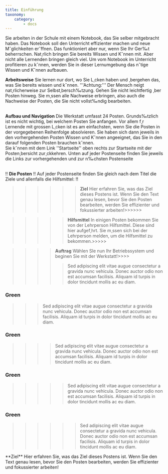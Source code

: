 ```yaml
---
title: Einführung
taxonomy:
    category:
        - docs
---
```


Sie arbeiten in der Schule mit einem Notebook, das Sie selber mitgebracht haben. Das Notebook soll den Unterricht effizienter machen und neue Mˆglichkeiten erˆffnen. Das funktioniert aber nur, wenn Sie Ihr Ger‰t beherrschen. Nat¸rlich bringen Sie bereits Wissen und Kˆnnen mit. Aber nicht alle Lernenden bringen gleich viel. Um vom Notebook im Unterricht profitieren zu kˆnnen, werden Sie in dieser Lernumgebung das nˆtige Wissen und Kˆnnen aufbauen. 

**Arbeitsweise**
Sie lernen nur dort, wo Sie L¸cken haben und ¸bergehen das, was Sie bereits wissen und kˆnnen. '''Achtung:''' Der Mensch neigt nat¸rlicherweise zur Selbst¸bersch‰tzung. Gehen Sie nicht leichtfertig ¸ber Posten hinweg. Sie m¸ssen alle Nachweise erbringen, also auch die Nachweise der Posten, die Sie nicht vollst‰ndig bearbeiten.<br><br>

**Aufbau und Navigation**
Die Werkstatt umfasst 24 Posten. Grunds‰tzlich ist es nicht wichtig, bei welchem Posten Sie anfangen. Vor allem f¸r Lernende mit grossen L¸cken ist es am einfachsten, wenn Sie die Posten in der vorgegebenen Reihenfolge absolvieren. Sie haben sich dann jeweils in den vorhergehenden Posten Wissen und Kˆnnen angeeignet, das Sie in den darauf folgenden Posten brauchen kˆnnen.<br>
Sie kˆnnen mit dem Link ''Startseite'' oben rechts zur Startseite mit der Posten¸bersicht zur¸ckkehren. Unten auf jeder Postenseite finden Sie jeweils die Links zur vorhergehenden und zur n‰chsten Postenseite<br><br>

!! **Die Posten**
!! Auf jeder Postenseite finden Sie gleich nach dem Titel die Ziele und allenfalls die Hilfsmittel:
!! 
>>>>>>**Ziel** Hier erfahren Sie, was das Ziel dieses Postens ist. Wenn Sie den Text genau lesen, bevor Sie den Posten bearbeiten, werden Sie effizienter und fokussierter arbeiten!>>>>>>

>>>>>**Hilfsmittel** In einigen Posten bekommen Sie von der Lehrperson Hilfsmittel. Diese sind hier aufgef¸hrt. Sie m¸ssen sich bei der Lehrperson melden, um die Hilfsmittel zu bekommen.>>>>>

>>>>**Auftrag** Wählen SIe nun Ihr Betriebssystem und beginen Sie mit der Werkstatt!>>>>
>>>>
>>>>> Sed adipiscing elit vitae augue consectetur a gravida nunc vehicula. Donec auctor
odio non est accumsan facilisis. Aliquam id turpis in dolor tincidunt mollis ac eu diam.

### Green

>>> Sed adipiscing elit vitae augue consectetur a gravida nunc vehicula. Donec auctor
odio non est accumsan facilisis. Aliquam id turpis in dolor tincidunt mollis ac eu diam.

### Green

>>>> Sed adipiscing elit vitae augue consectetur a gravida nunc vehicula. Donec auctor
odio non est accumsan facilisis. Aliquam id turpis in dolor tincidunt mollis ac eu diam.

### Green

>>>>> Sed adipiscing elit vitae augue consectetur a gravida nunc vehicula. Donec auctor
odio non est accumsan facilisis. Aliquam id turpis in dolor tincidunt mollis ac eu diam.

### Green

>>>>>> Sed adipiscing elit vitae augue consectetur a gravida nunc vehicula. Donec auctor
odio non est accumsan facilisis. Aliquam id turpis in dolor tincidunt mollis ac eu diam.

<div class="notices yellow">
    <p>
**Ziel** Hier erfahren Sie, was das Ziel dieses Postens ist. Wenn Sie den Text genau lesen, bevor Sie den Posten bearbeiten, werden Sie effizienter und fokussierter arbeiten!
    </p>
</div>





